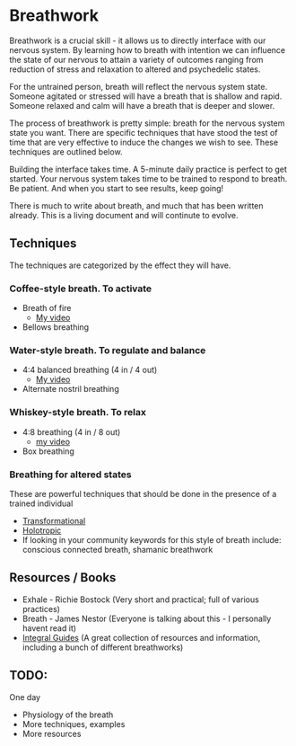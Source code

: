 # Breathwork

Breathwork is a crucial skill - it allows us to directly interface with our nervous system. By learning how to breath with intention we can influence the state of our nervous to attain a variety of outcomes ranging from reduction of stress and relaxation to altered and psychedelic states. 

For the untrained person, breath will reflect the nervous system state. Someone agitated or stressed will have a breath that is shallow and rapid. Someone relaxed and calm will have a breath that is deeper and slower. 

The process of breathwork is pretty simple: breath for the nervous system state you want. There are specific techniques that have stood the test of time that are very effective to induce the changes we wish to see. These techniques are outlined below. 

Building the interface takes time. A 5-minute daily practice is perfect to get started. Your nervous system takes time to be trained to respond to breath. Be patient. And when you start to see results, keep going!

There is much to write about breath, and much that has been written already. This is a living document and will continute to evolve. 


## Techniques

The techniques are categorized by the effect they will have. 

### Coffee-style breath. To activate
- Breath of fire
    - [My video](https://youtu.be/OZ49zJoFCic)
- Bellows breathing

### Water-style breath. To regulate and balance
- 4:4 balanced breathing (4 in / 4 out)
    - [My video](https://youtu.be/e9Oz70WJBhE)
- Alternate nostril breathing


### Whiskey-style breath. To relax
- 4:8 breathing (4 in / 8 out)
    - [my video](https://youtu.be/uGQ9zfIDXbA)
- Box breathing

### Breathing for altered states
These are powerful techniques that should be done in the presence of a trained individual
- [Transformational](https://www.transformationalbreath.com/)
- [Holotropic](http://www.holotropic.com/)
- If looking in your community keywords for this style of breath include: conscious connected breath, shamanic breathwork 

## Resources / Books
- Exhale - Richie Bostock (Very short and practical; full of various practices)  
- Breath - James Nestor (Everyone is talking about this - I personally havent read it)  
- [Integral Guides](https://integralguide.com/50+Permanent+Notes/%F0%9F%92%A8+Breathwork/%F0%9F%92%A8+Bellows+Breath) (A great collection of resources and information, including a bunch of different breathworks)

## TODO:

One day  
- Physiology of the breath  
- More techniques, examples  
- More resources  